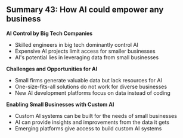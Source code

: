 ## Summary 43: How AI could empower any business

**AI Control by Big Tech Companies**

- Skilled engineers in big tech dominantly control AI
- Expensive AI projects limit access for smaller businesses
- AI's potential lies in leveraging data from small businesses

**Challenges and Opportunities for AI**

- Small firms generate valuable data but lack resources for AI
- One-size-fits-all solutions do not work for diverse businesses
- New AI development platforms focus on data instead of coding

**Enabling Small Businesses with Custom AI**

- Custom AI systems can be built for the needs of small businesses
- AI can provide insights and improvements from the data it gets
- Emerging platforms give access to build custom AI systems